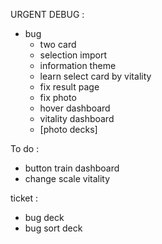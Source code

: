 URGENT DEBUG :




 - bug
   - two card
   - selection import
   - information theme
   - learn select card by vitality
   - fix result page
   - fix photo
   - hover dashboard
   - vitality dashboard
   - [photo decks]

To do :
 - button train dashboard
 - change scale vitality

ticket :
- bug deck
- bug sort deck


